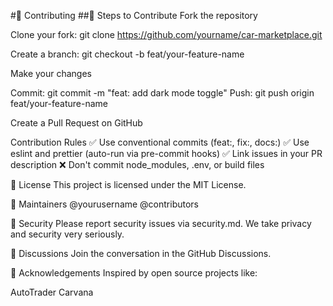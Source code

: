 #🤝 Contributing
##🧩 Steps to Contribute
Fork the repository

Clone your fork:
git clone https://github.com/yourname/car-marketplace.git

Create a branch:
git checkout -b feat/your-feature-name

Make your changes

Commit: git commit -m "feat: add dark mode toggle"
Push:
git push origin feat/your-feature-name

Create a Pull Request on GitHub

 Contribution Rules
✅ Use conventional commits (feat:, fix:, docs:)
✅ Use eslint and prettier (auto-run via pre-commit hooks)
✅ Link issues in your PR description
❌ Don't commit node_modules, .env, or build files



📜 License
This project is licensed under the MIT License.

🤝 Maintainers
@yourusername
@contributors

🔐 Security
Please report security issues via security.md.
We take privacy and security very seriously.

💬 Discussions
Join the conversation in the GitHub Discussions.

🙌 Acknowledgements
Inspired by open source projects like:

AutoTrader
Carvana
